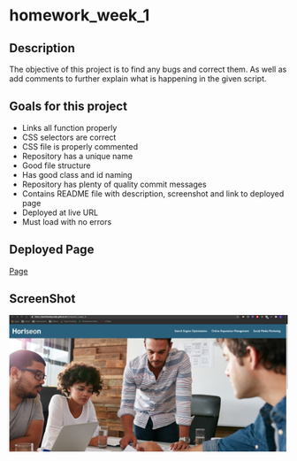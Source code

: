 # homework_week_1

## Description
The objective of this project is to find any bugs and correct them. As well as add comments to further explain what is happening in the given script.

## Goals for this project
* Links all function properly
* CSS selectors are correct
* CSS file is properly commented
* Repository has a unique name
* Good file structure
* Has good class and id naming
* Repository has plenty of quality commit messages
* Contains README file with description, screenshot and link to deployed page
* Deployed at live URL
* Must load with no errors

## Deployed Page
[Page](https://kevinhenleycode.github.io/homework_week_1/)

## ScreenShot
![GitHub-Page](/assets/images/GitHub-Page_Screen-Shot.png)
